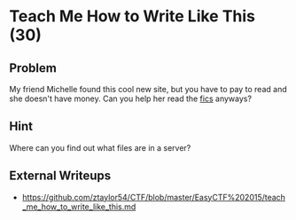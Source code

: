# Teach Me How to Write Like This (30)

## Problem

My friend Michelle found this cool new site, but you have to pay to read and she doesn't have money. Can you help her read the [fics](https://www.easyctf.com/static/problems/fandoms/index.html) anyways?

## Hint

Where can you find out what files are in a server?

## External Writeups

* https://github.com/ztaylor54/CTF/blob/master/EasyCTF%202015/teach_me_how_to_write_like_this.md
